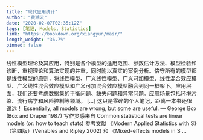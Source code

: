 ```yaml
---
title: "现代应用统计"
author: "黄湘云"
date: "2020-02-07T02:35:12Z"
tags: [笔记, Models, Statistics]
link: "https://bookdown.org/xiangyun/masr/"
length_weight: "36.7%"
pinned: false
---
```


线性模型理论及其应用，特别是各个模型的适用范围、参数估计方法、模型检验和诊断，重视理论和算法实现的并重，同时附以真实的案例分析。恪守所有的模型都是线性模型的原则，将线性模型、广义线性模型、广义可加模型、线性混合效应模型、广义线性混合效应模型和广义可加混合效应模型融合到同一框架下。应用层面，我们还要考虑数据集的平衡问题、缺失问题和异常问题。应用场景包括环境污染、流行病学和风险控制等领域。 [...] 这只是零碎的个人笔记，距离一本书还很遥远！ Essentially, all models are wrong, but some are useful. — George Box (Box and Draper 1987) 写作灵感来自 Common statistical tests are linear models (or: how to teach stats) 参考文献 《Modern Applied Statistics with S》（第四版）(Venables and Ripley 2002) 和 《Mixed-effects models in S ...
